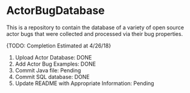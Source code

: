 # ActorBugDatabase
This is a repository to contain the database of a variety of open source actor bugs that were collected and processed via their bug properties. 


{TODO: Completion Estimated at 4/26/18}
1. Upload Actor Database: DONE
2. Add Actor Bug Examples: DONE
3. Commit Java file: Pending
4. Commit SQL database: DONE
5. Update README with Appropriate Information: Pending
